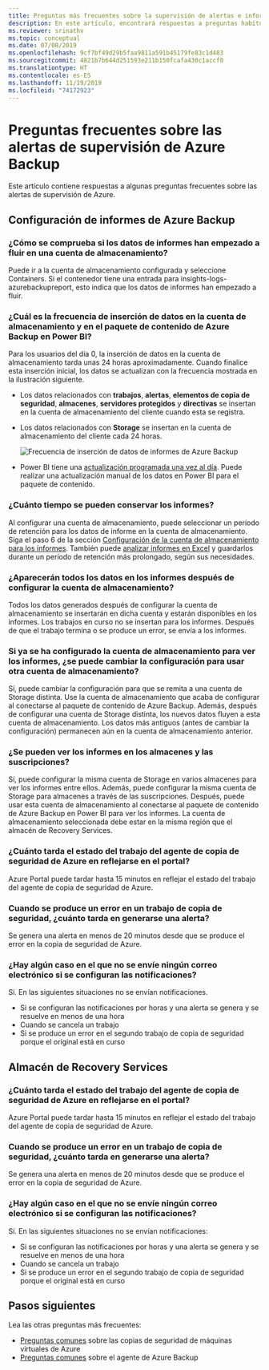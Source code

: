 ```yaml
---
title: Preguntas más frecuentes sobre la supervisión de alertas e informes
description: En este artículo, encontrará respuestas a preguntas habituales sobre los informes de Azure Backup Monitoring Alert y Azure Backup.
ms.reviewer: srinathv
ms.topic: conceptual
ms.date: 07/08/2019
ms.openlocfilehash: 9cf7bf49d29b5faa9811a591b45179fe83c1d483
ms.sourcegitcommit: 4821b7b644d251593e211b150fcafa430c1accf0
ms.translationtype: HT
ms.contentlocale: es-ES
ms.lasthandoff: 11/19/2019
ms.locfileid: "74172923"
---
```

# <a name="azure-backup-monitoring-alert---faq"></a>Preguntas frecuentes sobre las alertas de supervisión de Azure Backup

Este artículo contiene respuestas a algunas preguntas frecuentes sobre las alertas de supervisión de Azure.

## <a name="configure-azure-backup-reports"></a>Configuración de informes de Azure Backup

### <a name="how-do-i-check-if-reporting-data-has-started-flowing-into-a-storage-account"></a>¿Cómo se comprueba si los datos de informes han empezado a fluir en una cuenta de almacenamiento?

Puede ir a la cuenta de almacenamiento configurada y seleccione Containers. Si el contenedor tiene una entrada para insights-logs-azurebackupreport, esto indica que los datos de informes han empezado a fluir.

### <a name="what-is-the-frequency-of-data-push-to-a-storage-account-and-the-azure-backup-content-pack-in-power-bi"></a>¿Cuál es la frecuencia de inserción de datos en la cuenta de almacenamiento y en el paquete de contenido de Azure Backup en Power BI?

  Para los usuarios del día 0, la inserción de datos en la cuenta de almacenamiento tarda unas 24 horas aproximadamente. Cuando finalice esta inserción inicial, los datos se actualizan con la frecuencia mostrada en la ilustración siguiente.

* Los datos relacionados con **trabajos**, **alertas**, **elementos de copia de seguridad**, **almacenes**, **servidores protegidos** y **directivas** se insertan en la cuenta de almacenamiento del cliente cuando esta se registra.

* Los datos relacionados con **Storage** se insertan en la cuenta de almacenamiento del cliente cada 24 horas.

    ![Frecuencia de inserción de datos de informes de Azure Backup](./media/backup-azure-configure-reports/reports-data-refresh-cycle.png)

* Power BI tiene una [actualización programada una vez al día](https://powerbi.microsoft.com/documentation/powerbi-refresh-data/#what-can-be-refreshed). Puede realizar una actualización manual de los datos en Power BI para el paquete de contenido.

### <a name="how-long-can-i-retain-reports"></a>¿Cuánto tiempo se pueden conservar los informes?

Al configurar una cuenta de almacenamiento, puede seleccionar un período de retención para los datos de informe en la cuenta de almacenamiento. Siga el paso 6 de la sección [Configuración de la cuenta de almacenamiento para los informes](backup-azure-configure-reports.md#configure-storage-account-for-reports). También puede [analizar informes en Excel](https://powerbi.microsoft.com/documentation/powerbi-service-analyze-in-excel/) y guardarlos durante un período de retención más prolongado, según sus necesidades.

### <a name="will-i-see-all-my-data-in-reports-after-i-configure-the-storage-account"></a>¿Aparecerán todos los datos en los informes después de configurar la cuenta de almacenamiento?

 Todos los datos generados después de configurar la cuenta de almacenamiento se insertarán en dicha cuenta y estarán disponibles en los informes. Los trabajos en curso no se insertan para los informes. Después de que el trabajo termina o se produce un error, se envía a los informes.

### <a name="if-i-already-configured-the-storage-account-to-view-reports-can-i-change-the-configuration-to-use-another-storage-account"></a>Si ya se ha configurado la cuenta de almacenamiento para ver los informes, ¿se puede cambiar la configuración para usar otra cuenta de almacenamiento?

Sí, puede cambiar la configuración para que se remita a una cuenta de Storage distinta. Use la cuenta de almacenamiento que acaba de configurar al conectarse al paquete de contenido de Azure Backup. Además, después de configurar una cuenta de Storage distinta, los nuevos datos fluyen a esta cuenta de almacenamiento. Los datos más antiguos (antes de cambiar la configuración) permanecen aún en la cuenta de almacenamiento anterior.

### <a name="can-i-view-reports-across-vaults-and-subscriptions"></a>¿Se pueden ver los informes en los almacenes y las suscripciones?

Sí, puede configurar la misma cuenta de Storage en varios almacenes para ver los informes entre ellos. Además, puede configurar la misma cuenta de Storage para almacenes a través de las suscripciones. Después, puede usar esta cuenta de almacenamiento al conectarse al paquete de contenido de Azure Backup en Power BI para ver los informes. La cuenta de almacenamiento seleccionada debe estar en la misma región que el almacén de Recovery Services.

### <a name="how-long-does-it-take-for-the-azure-backup-agent-job-status-to-reflect-in-the-portal"></a>¿Cuánto tarda el estado del trabajo del agente de copia de seguridad de Azure en reflejarse en el portal?

Azure Portal puede tardar hasta 15 minutos en reflejar el estado del trabajo del agente de copia de seguridad de Azure.

### <a name="when-a-backup-job-fails-how-long-does-it-take-to-raise-an-alert"></a>Cuando se produce un error en un trabajo de copia de seguridad, ¿cuánto tarda en generarse una alerta?

Se genera una alerta en menos de 20 minutos desde que se produce el error en la copia de seguridad de Azure.

### <a name="is-there-a-case-where-an-email-wont-be-sent-if-notifications-are-configured"></a>¿Hay algún caso en el que no se envíe ningún correo electrónico si se configuran las notificaciones?

Sí. En las siguientes situaciones no se envían notificaciones.

* Si se configuran las notificaciones por horas y una alerta se genera y se resuelve en menos de una hora
* Cuando se cancela un trabajo
* Si se produce un error en el segundo trabajo de copia de seguridad porque el original está en curso

## <a name="recovery-services-vault"></a>Almacén de Recovery Services

### <a name="how-long-does-it-take-for-the-azure-backup-agent-job-status-to-reflect-in-the-portal"></a>¿Cuánto tarda el estado del trabajo del agente de copia de seguridad de Azure en reflejarse en el portal?

Azure Portal puede tardar hasta 15 minutos en reflejar el estado del trabajo del agente de copia de seguridad de Azure.

### <a name="when-a-backup-job-fails-how-long-does-it-take-to-raise-an-alert"></a>Cuando se produce un error en un trabajo de copia de seguridad, ¿cuánto tarda en generarse una alerta?

Se genera una alerta en menos de 20 minutos desde que se produce el error en la copia de seguridad de Azure.

### <a name="is-there-a-case-where-an-email-wont-be-sent-if-notifications-are-configured"></a>¿Hay algún caso en el que no se envíe ningún correo electrónico si se configuran las notificaciones?

Sí. En las siguientes situaciones no se envían notificaciones:

* Si se configuran las notificaciones por horas y una alerta se genera y se resuelve en menos de una hora
* Cuando se cancela un trabajo
* Si se produce un error en el segundo trabajo de copia de seguridad porque el original está en curso

## <a name="next-steps"></a>Pasos siguientes

Lea las otras preguntas más frecuentes:

* [Preguntas comunes](backup-azure-vm-backup-faq.md) sobre las copias de seguridad de máquinas virtuales de Azure
* [Preguntas comunes](backup-azure-file-folder-backup-faq.md) sobre el agente de Azure Backup
